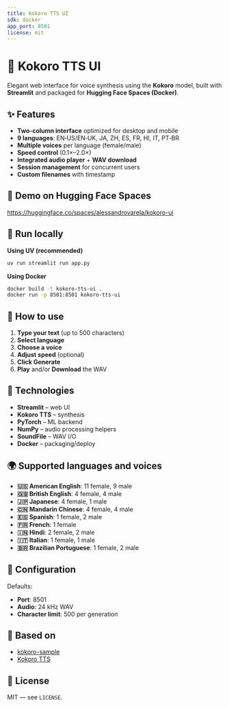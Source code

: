 ```yaml
---
title: Kokoro TTS UI
sdk: docker
app_port: 8501
license: mit
---
```


# 🎤 Kokoro TTS UI

Elegant web interface for voice synthesis using the **Kokoro** model, built with **Streamlit** and packaged for **Hugging Face Spaces (Docker)**.

## ✨ Features
- **Two‑column interface** optimized for desktop and mobile
- **9 languages**: EN‑US/EN‑UK, JA, ZH, ES, FR, HI, IT, PT‑BR
- **Multiple voices** per language (female/male)
- **Speed control** (0.1×–2.0×)
- **Integrated audio player** + **WAV download**
- **Session management** for concurrent users
- **Custom filenames** with timestamp

## 🚀 Demo on Hugging Face Spaces
https://huggingface.co/spaces/alessandrovarela/kokoro-ui


## 🧪 Run locally
**Using UV (recommended)**
```bash
uv run streamlit run app.py
```

**Using Docker**
```bash
docker build -t kokoro-tts-ui .
docker run -p 8501:8501 kokoro-tts-ui
```

## 🎯 How to use
1. **Type your text** (up to 500 characters)
2. **Select language**
3. **Choose a voice**
4. **Adjust speed** (optional)
5. **Click Generate**
6. **Play** and/or **Download** the WAV

## 🔧 Technologies
- **Streamlit** – web UI
- **Kokoro TTS** – synthesis
- **PyTorch** – ML backend
- **NumPy** – audio processing helpers
- **SoundFile** – WAV I/O
- **Docker** – packaging/deploy

## 🌍 Supported languages and voices
- **🇺🇸 American English**: 11 female, 9 male
- **🇬🇧 British English**: 4 female, 4 male
- **🇯🇵 Japanese**: 4 female, 1 male
- **🇨🇳 Mandarin Chinese**: 4 female, 4 male
- **🇪🇸 Spanish**: 1 female, 2 male
- **🇫🇷 French**: 1 female
- **🇮🇳 Hindi**: 2 female, 2 male
- **🇮🇹 Italian**: 1 female, 1 male
- **🇧🇷 Brazilian Portuguese**: 1 female, 2 male

## 🔧 Configuration
Defaults:
- **Port**: 8501
- **Audio**: 24 kHz WAV
- **Character limit**: 500 per generation

## 🤝 Based on
- [kokoro-sample](https://github.com/alessandrovarela/kokoro-sample)
- [Kokoro TTS](https://github.com/hexgrad/kokoro)

## 📝 License
MIT — see `LICENSE`.